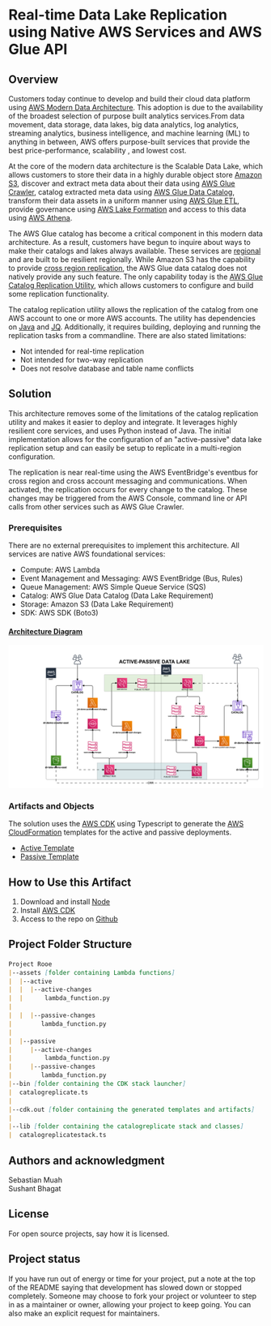 # Real-time Data Lake Replication using Native AWS Services and AWS Glue API


## Overview

Customers today continue to develop and build their cloud data platform using [AWS Modern Data Architecture](https://aws.amazon.com/big-data/datalakes-and-analytics/modern-data-architecture/).  This adoption is due to the availability of the broadest selection of purpose built analytics services.From data movement, data storage, data lakes, big data analytics, log analytics, streaming analytics, business intelligence, and machine learning (ML) to anything in between, AWS offers purpose-built services that provide the best price-performance, scalability , and lowest cost.  

At the core of the modern data architecture is the Scalable Data Lake, which allows customers to store their data in a highly durable object store [Amazon S3](), discover and extract meta data about their data using [AWS Glue Crawler](), catalog extracted meta data using [AWS Glue Data Catalog](), transform their data assets in a uniform manner using [AWS Glue ETL](), provide governance using [AWS Lake Formation]() and access to this data using [AWS Athena]().  

The AWS Glue catalog has become a critical component in this modern data architecture. As a result, customers have begun to inquire about ways to make their catalogs and lakes always available.  These services are [regional]() and are built to be resilient regionally.  While Amazon S3 has the capability  to provide [cross region replication](), the AWS Glue data catalog does not natively provide any such feature.  The only capability today is the [AWS Glue Catalog Replication Utility](https://github.com/aws-samples/aws-glue-data-catalog-replication-utility), which allows customers to configure and build some replication functionality.

The catalog replication utility allows the replication of the catalog from one AWS account to one or more AWS accounts.  The utility has dependencies on [Java]() and [JQ](https://stedolan.github.io/jq/).  Additionally, it requires building, deploying and running the replication tasks from a commandline.  There are also stated limitations:  
* Not intended for real-time replication  
* Not intended for two-way replication
* Does not resolve database and table name conflicts  

## Solution 
This architecture removes some of the limitations of the catalog replication utility and makes it easier to deploy and integrate.  It leverages highly resilient core services, and uses Python instead of Java.  The initial implementation allows for the configuration of an "active-passive" data lake replication setup and can easily be setup to replicate in a multi-region configuration.

The replication is near real-time using the AWS EventBridge's eventbus for cross region and cross account messaging and communications.  When activated, the replication occurs for every change to the catalog.  These changes may be triggered from the AWS Console, command line or API calls from other services such as AWS Glue Crawler.

### Prerequisites  
There are no external prerequisites to implement this architecture.  All services are native AWS foundational services:
* Compute: AWS Lambda
* Event Management and Messaging: AWS EventBridge (Bus, Rules)
* Queue Management: AWS Simple Queue Service (SQS)
* Catalog: AWS Glue Data Catalog (Data Lake Requirement)
* Storage: Amazon S3 (Data Lake Requirement)
* SDK: AWS SDK (Boto3)

#### [Architecture Diagram](https://go.gliffy.com/go/publish/13636362)
![](ctiarch.png)

### Artifacts and Objects
The solution uses the [AWS CDK](https://aws.amazon.com/cdk/) using Typescript to generate the [AWS CloudFormation](https://aws.amazon.com/cloudformation/) templates for the active and passive deployments.
* [Active Template](./cdk.out/CatalogReplicateActive.template.json)
* [Passive Template](./cdk.out/CatalogReplicatePassive.template.json)  

## How to Use this Artifact  
1. Download and install [Node](https://nodejs.org/en/download/)
2. Install [AWS CDK](https://aws.amazon.com/getting-started/guides/setup-cdk/module-two/)
3. Access to the repo on [Github](https://github.com/stmuah/catalog-replicate)

## Project Folder Structure
```markdown
Project Rooe
|--assets [folder containing Lambda functions]
|  |--active
|  |  |--active-changes
|  |      lambda_function.py
|
|  |  |--passive-changes
|        lambda_function.py
|
|  |--passive
|     |--active-changes
|         lambda_function.py
|     |--passive-changes
|        lambda_function.py
|--bin [folder containing the CDK stack launcher]
|  catalogreplicate.ts
|
|--cdk.out [folder containing the generated templates and artifacts]
|
|--lib [folder containing the catalogreplicate stack and classes]
|  catalogreplicatestack.ts


```

## Authors and acknowledgment
Sebastian Muah  
Sushant Bhagat

## License
For open source projects, say how it is licensed.

## Project status
If you have run out of energy or time for your project, put a note at the top of the README saying that development has slowed down or stopped completely. Someone may choose to fork your project or volunteer to step in as a maintainer or owner, allowing your project to keep going. You can also make an explicit request for maintainers.

